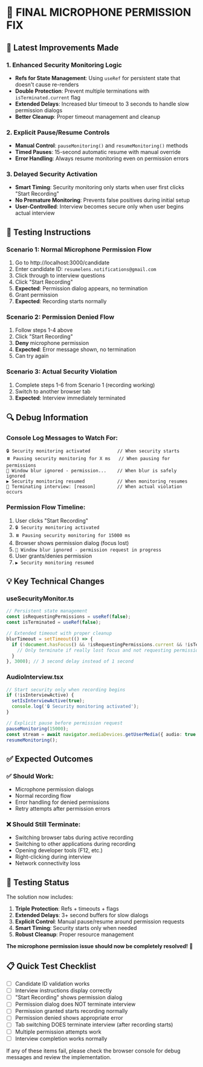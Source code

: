 # 🔧 **FINAL MICROPHONE PERMISSION FIX**

## 🎯 **Latest Improvements Made**

### **1. Enhanced Security Monitoring Logic**
- **Refs for State Management**: Using `useRef` for persistent state that doesn't cause re-renders
- **Double Protection**: Prevent multiple terminations with `isTerminated.current` flag
- **Extended Delays**: Increased blur timeout to 3 seconds to handle slow permission dialogs
- **Better Cleanup**: Proper timeout management and cleanup

### **2. Explicit Pause/Resume Controls**
- **Manual Control**: `pauseMonitoring()` and `resumeMonitoring()` methods
- **Timed Pauses**: 15-second automatic resume with manual override
- **Error Handling**: Always resume monitoring even on permission errors

### **3. Delayed Security Activation** 
- **Smart Timing**: Security monitoring only starts when user first clicks "Start Recording"
- **No Premature Monitoring**: Prevents false positives during initial setup
- **User-Controlled**: Interview becomes secure only when user begins actual interview

## 🧪 **Testing Instructions**

### **Scenario 1: Normal Microphone Permission Flow**
1. Go to http://localhost:3000/candidate
2. Enter candidate ID: `resumelens.notifications@gmail.com`
3. Click through to interview questions
4. Click "Start Recording" 
5. **Expected**: Permission dialog appears, no termination
6. Grant permission
7. **Expected**: Recording starts normally

### **Scenario 2: Permission Denied Flow**
1. Follow steps 1-4 above
2. Click "Start Recording"
3. **Deny** microphone permission
4. **Expected**: Error message shown, no termination
5. Can try again

### **Scenario 3: Actual Security Violation**
1. Complete steps 1-6 from Scenario 1 (recording working)
2. Switch to another browser tab
3. **Expected**: Interview immediately terminated

## 🔍 **Debug Information**

### **Console Log Messages to Watch For:**
```
🔒 Security monitoring activated          // When security starts
⏸️ Pausing security monitoring for X ms   // When pausing for permissions  
👀 Window blur ignored - permission...    // When blur is safely ignored
▶️ Security monitoring resumed            // When monitoring resumes
🚨 Terminating interview: [reason]        // When actual violation occurs
```

### **Permission Flow Timeline:**
1. User clicks "Start Recording"
2. `🔒 Security monitoring activated`
3. `⏸️ Pausing security monitoring for 15000 ms`
4. Browser shows permission dialog (focus lost)
5. `👀 Window blur ignored - permission request in progress`
6. User grants/denies permission
7. `▶️ Security monitoring resumed`

## 💡 **Key Technical Changes**

### **useSecurityMonitor.ts**
```typescript
// Persistent state management
const isRequestingPermissions = useRef(false);
const isTerminated = useRef(false);

// Extended timeout with proper cleanup
blurTimeout = setTimeout(() => {
  if (!document.hasFocus() && !isRequestingPermissions.current && !isTerminated.current) {
    // Only terminate if really lost focus and not requesting permissions
  }
}, 3000); // 3 second delay instead of 1 second
```

### **AudioInterview.tsx**
```typescript
// Start security only when recording begins
if (!isInterviewActive) {
  setIsInterviewActive(true);
  console.log('🔒 Security monitoring activated');
}

// Explicit pause before permission request
pauseMonitoring(15000);
const stream = await navigator.mediaDevices.getUserMedia({ audio: true });
resumeMonitoring();
```

## ✅ **Expected Outcomes**

### **✅ Should Work:**
- Microphone permission dialogs
- Normal recording flow
- Error handling for denied permissions
- Retry attempts after permission errors

### **❌ Should Still Terminate:**
- Switching browser tabs during active recording
- Switching to other applications during recording  
- Opening developer tools (F12, etc.)
- Right-clicking during interview
- Network connectivity loss

## 🚀 **Testing Status**

The solution now includes:
1. **Triple Protection**: Refs + timeouts + flags
2. **Extended Delays**: 3+ second buffers for slow dialogs
3. **Explicit Control**: Manual pause/resume around permission requests
4. **Smart Timing**: Security starts only when needed
5. **Robust Cleanup**: Proper resource management

**The microphone permission issue should now be completely resolved!** 🎉

## 📋 **Quick Test Checklist**

- [ ] Candidate ID validation works
- [ ] Interview instructions display correctly  
- [ ] "Start Recording" shows permission dialog
- [ ] Permission dialog does NOT terminate interview
- [ ] Permission granted starts recording normally
- [ ] Permission denied shows appropriate error
- [ ] Tab switching DOES terminate interview (after recording starts)
- [ ] Multiple permission attempts work
- [ ] Interview completion works normally

If any of these items fail, please check the browser console for debug messages and review the implementation.
